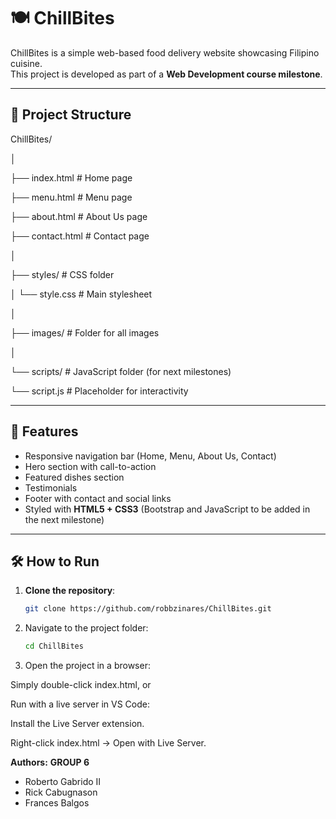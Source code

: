 # 🍽️ ChillBites

ChillBites is a simple web-based food delivery website showcasing Filipino cuisine.  
This project is developed as part of a **Web Development course milestone**.

---

## 📂 Project Structure

ChillBites/

│

├── index.html # Home page

├── menu.html # Menu page

├── about.html # About Us page

├── contact.html # Contact page

│

├── styles/ # CSS folder

│ └── style.css # Main stylesheet

│

├── images/ # Folder for all images

│

└── scripts/ # JavaScript folder (for next milestones)

└── script.js # Placeholder for interactivity



---

## 🎨 Features

- Responsive navigation bar (Home, Menu, About Us, Contact)
- Hero section with call-to-action
- Featured dishes section
- Testimonials
- Footer with contact and social links
- Styled with **HTML5 + CSS3** (Bootstrap and JavaScript to be added in the next milestone)

---

## 🛠️ How to Run

1. **Clone the repository**:
   ```bash
   git clone https://github.com/robbzinares/ChillBites.git
2. Navigate to the project folder:
    ```bash
   cd ChillBites


3. Open the project in a browser:

Simply double-click index.html, or

Run with a live server in VS Code:

Install the Live Server extension.

Right-click index.html → Open with Live Server.

**Authors:**
**GROUP 6**

- Roberto Gabrido II
- Rick Cabugnason
- Frances Balgos
